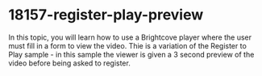 # 18157-register-play-preview
In this topic, you will learn how to use a Brightcove player where the user must fill in a form to view the video. Thie is a variation of the Register to Play sample - in this sample the viewer is given a 3 second preview of the video before being asked to register.

